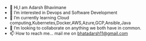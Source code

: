 - 👋 Hi,I am Adarsh Bhavimane
- 👀 I’m interested in Devops and Software Development
- 🌱 I’m currently learning Cloud computing,Kubernetes,Docker,AWS,Azure,GCP,Ansible,Java
- 💞️ I’m looking to collaborate on anything we both have in common.
- 📫 How to reach me... mail me on bhatadarsh11@gmail.com

<!---
bhatadarsh/bhatadarsh is a ✨ special ✨ repository because its `README.md` (this file) appears on your GitHub profile.
You can click the Preview link to take a look at your changes.
--->

